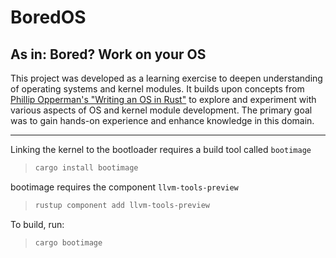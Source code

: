 # BoredOS
As in: Bored? Work on your OS
---

This project was developed as a learning exercise to deepen understanding of operating systems and kernel modules. It builds upon concepts from [Phillip Opperman's "Writing an OS in Rust"](https://os.phil-opp.com/) to explore and experiment with various aspects of OS and kernel module development. The primary goal was to gain hands-on experience and enhance knowledge in this domain.

---

Linking the kernel to the bootloader requires a build tool called `bootimage`
> ```bash 
> cargo install bootimage
> ```
bootimage requires the component `llvm-tools-preview`
> ```bash
> rustup component add llvm-tools-preview
> ```
To build, run:
> ```bash
> cargo bootimage
> ```

